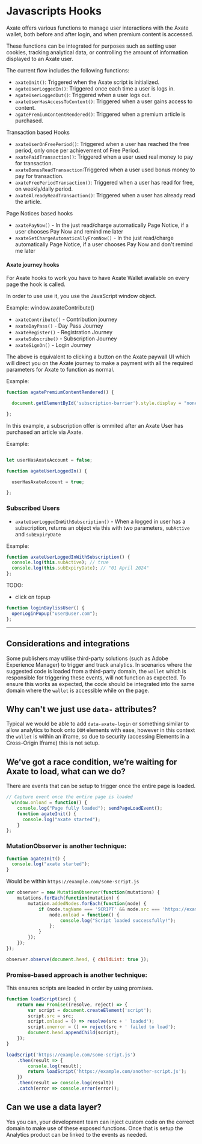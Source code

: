 # Javascripts Hooks

Axate offers various functions to manage user interactions with the Axate wallet, both before and after login, and when premium content is accessed.

These functions can be integrated for purposes such as setting user cookies, tracking analytical data, or controlling the amount of information displayed to an Axate user.

The current flow includes the following functions:

* `axateInit()`: Triggered when the Axate script is initialized.
* `agateUserLoggedIn()`: Triggered once each time a user is logs in.
* `agateUserLoggedOut()`: Triggered when a user logs out.
* `axateUserHasAccessToContent()`: Triggered when a user gains access to content.
* `agatePremiumContentRendered()`: Triggered when a premium article is purchased.

Transaction based Hooks
* `axateUserOnFreePeriod()`: Triggered when a user has reached the free period, only once per achievement of Free Period.
* `axatePaidTransaction()`: Triggered when a user used real money to pay for transaction.
* `axateBonusReadTransaction`:Triggered when a user used bonus money to pay for transaction.
* `axateFreePeriodTransaction()`: Triggered when a user has read for free, on weekly/daily period.
* `axateAlreadyReadTransaction()`: Triggered when a user has already read the article.

Page Notices based hooks
* `axatePayNow()` - In the just read/charge automatically Page Notice, if a user chooses Pay Now and remind me later
* `axateSetChargeAutomaticallyFromNow()` - In the just read/charge automatically Page Notice, if a user chooses Pay Now and don't remind me later

  
#### Axate journey hooks 

For Axate hooks to work you have to have Axate Wallet available on every page the hook is called.

In order to use use it, you use the JavaScript window object.

Example: window.axateContribute()

* `axateContribute()` - Contribution journey
* `axateDayPass()` - Day Pass Journey
* `axateRegister()` - Registration Journey
* `axateSubscribe()` - Subscription Journey
* `axateSignOn()` - Login Journey

The above is equivalent to clicking a button on the Axate paywall UI which
will direct you on the Axate journey to make a payment with all the required parameters for Axate to function as normal. 

Example: 

```js
function agatePremiumContentRendered() {

  document.getElementById('subscription-barrier').style.display = "none";

};
```
In this example, a subscription offer is ommited after an Axate User has purchased an article via Axate.

Example: 

```js

let userHasAxateAccount = false;

function agateUserLoggedIn() {

  userHasAxateAccount = true;

};
```


### Subscribed Users

* `axateUserLoggedInWithSubscription()` - When a logged in user has a subscription, returns an object via this with two parameters, `subActive` and `subExpiryDate`

Example: 

```js
function axateUserLoggedInWithSubscription() {
  console.log(this.subActive); // true
  console.log(this.subExpiryDate); // "01 April 2024"
};
```

TODO: 
 - click on topup




```js
function loginBaylissUser() {
  openLoginPopup("user@user.com");
};
```

---

## Considerations and integrations

Some publishers may utilise third-party solutions (such as Adobe Experience Manager) to trigger and track analytics. In scenarios where the suggested code is loaded from a third-party domain, the `wallet` which is responsible for triggering these events, will not function as expected. To ensure this works as expected, the code should be integrated into the same domain where the `wallet` is accessible while on the page.

## Why can't we just use `data-` attributes?

Typical we would be able to add `data-axate-login` or something similar to allow analytics to hook onto `DOM` elements with ease, however in this context the `wallet` is within an iframe, so due to security (accessing Elements in a Cross-Origin Iframe) this is not setup.

## We’ve got a race condition, we’re waiting for Axate to load, what can we do?

There are events that can be setup to trigger once the entire page is loaded.

```js
// Capture event once the entire page is loaded
  window.onload = function() {
    console.log("Page fully loaded"); sendPageLoadEvent();
    function agateInit() {
      console.log("axate started");
    }
};

```
### MutationObserver is another technique:

```js 
function agateInit() {
  console.log("axate started");
}
```

Would be within `https://example.com/some-script.js`
    
```js
var observer = new MutationObserver(function(mutations) {
    mutations.forEach(function(mutation) {
        mutation.addedNodes.forEach(function(node) {
            if (node.tagName === 'SCRIPT' && node.src === 'https://example.com/some-script.js') {
                node.onload = function() {
                    console.log("Script loaded successfully!");
                };
            }
        });
    });
});

observer.observe(document.head, { childList: true });
```

### Promise-based approach is another technique:
This ensures scripts are loaded in order by using promises.

```js
function loadScript(src) {
    return new Promise((resolve, reject) => {
        var script = document.createElement('script');
        script.src = src;
        script.onload = () => resolve(src + ' loaded');
        script.onerror = () => reject(src + ' failed to load');
        document.head.appendChild(script);
    });
}

loadScript('https://example.com/some-script.js')
    .then(result => {
        console.log(result);
        return loadScript('https://example.com/another-script.js');
    })
    .then(result => console.log(result))
    .catch(error => console.error(error));
```

## Can we use a data layer?

Yes you can, your development team can inject custom code on the correct domain to make use of these exposed functions.  Once that is setup the Analytics product can be linked to the events as needed.


